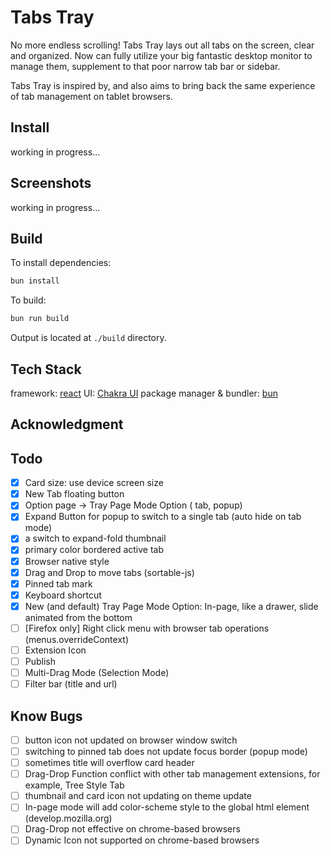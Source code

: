 # Tabs Tray

No more endless scrolling! Tabs Tray lays out all tabs on the screen, clear and organized. Now can fully utilize your big fantastic desktop monitor to manage them, supplement to that poor narrow tab bar or sidebar.

Tabs Tray is inspired by, and also aims to bring back the same experience of tab management on tablet browsers.


## Install

working in progress...

## Screenshots

working in progress...

## Build

To install dependencies:

```bash
bun install
```

To build:

```bash
bun run build
```

Output is located at `./build` directory.

## Tech Stack

framework: [react](https://react.dev/)
UI: [Chakra UI](https://www.chakra-ui.com/)
package manager & bundler: [bun](https://bun.sh/)


## Acknowledgment



## Todo

- [x] Card size: use device screen size
- [x] New Tab floating button
- [x] Option page -> Tray Page Mode Option ( tab, popup)
- [x] Expand Button for popup to switch to a single tab (auto hide on tab mode)
- [x] a switch to expand-fold thumbnail
- [x] primary color bordered active tab
- [x] Browser native style
- [x] Drag and Drop to move tabs (sortable-js)
- [x] Pinned tab mark
- [x] Keyboard shortcut
- [x] New (and default) Tray Page Mode Option: In-page, like a drawer, slide animated from the bottom
- [ ] [Firefox only] Right click menu with browser tab operations (menus.overrideContext)
- [ ] Extension Icon
- [ ] Publish
- [ ] Multi-Drag Mode (Selection Mode)
- [ ] Filter bar (title and url)

## Know Bugs

- [ ] button icon not updated on browser window switch
- [ ] switching to pinned tab does not update focus border (popup mode)
- [ ] sometimes title will overflow card header
- [ ] Drag-Drop Function conflict with other tab management extensions, for example, Tree Style Tab
- [ ] thumbnail and card icon not updating on theme update
- [ ] In-page mode will add color-scheme style to the global html element (develop.mozilla.org)
- [ ] Drag-Drop not effective on chrome-based browsers
- [ ] Dynamic Icon not supported on chrome-based browsers